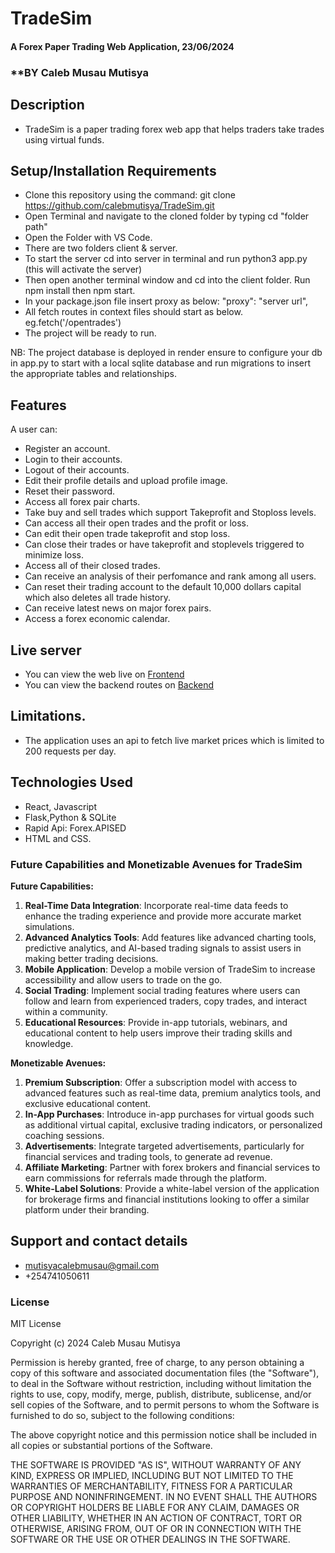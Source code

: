 # TradeSim
#### A Forex Paper Trading Web Application, 23/06/2024
### **BY Caleb Musau Mutisya
## Description
 - TradeSim is a paper trading forex web app that helps traders take trades using virtual funds.

## Setup/Installation Requirements
- Clone this repository using the command: git clone https://github.com/calebmutisya/TradeSim.git
- Open Terminal and navigate to the cloned folder by typing cd "folder path"
- Open the Folder with VS Code.
- There are two folders client & server.
- To start the server cd into server in terminal and run python3 app.py (this will activate the server)
- Then open another terminal window and cd into the client folder. Run npm install then npm start.
- In your package.json file insert proxy as below:
    "proxy": "server url",
- All fetch routes in context files should start as below.
    eg.fetch('/opentrades')
- The project will be ready to run.

NB: The project database is deployed in render ensure to configure your db in app.py to start with a local sqlite database and run migrations to insert the appropriate tables and relationships.



## Features
A user can:
 - Register an account.
 - Login to their accounts.
 - Logout of their accounts.
 - Edit their profile details and upload profile image.
 - Reset their password.
 - Access all forex pair charts.
 - Take buy and sell trades which support Takeprofit and Stoploss levels.
 - Can access all their open trades and the profit or loss.
 - Can edit their open trade takeprofit and stop loss.
 - Can close their trades or have takeprofit and stoplevels triggered to minimize loss.
 - Access all of their closed trades.
 - Can receive an analysis of their perfomance and rank among all users.
 - Can reset their trading account to the default 10,000 dollars capital which also deletes all trade history.
 - Can receive latest news on major forex pairs.
 - Access a forex economic calendar.

 ## Live server
 - You can view the web live on [Frontend](https://6651c78aeb7d051a4b5fb9c6--singular-hamster-fa1a52.netlify.app/)
 - You can view the backend routes on [Backend](https://tradesimserver.onrender.com)

 ## Limitations.
 - The application uses an api to fetch live market prices which is limited to 200 requests per day.

## Technologies Used
 - React, Javascript
 - Flask,Python & SQLite
 - Rapid Api: Forex.APISED
 - HTML and CSS.

### Future Capabilities and Monetizable Avenues for TradeSim

**Future Capabilities:**
1. **Real-Time Data Integration**: Incorporate real-time data feeds to enhance the trading experience and provide more accurate market simulations.
2. **Advanced Analytics Tools**: Add features like advanced charting tools, predictive analytics, and AI-based trading signals to assist users in making better trading decisions.
3. **Mobile Application**: Develop a mobile version of TradeSim to increase accessibility and allow users to trade on the go.
4. **Social Trading**: Implement social trading features where users can follow and learn from experienced traders, copy trades, and interact within a community.
5. **Educational Resources**: Provide in-app tutorials, webinars, and educational content to help users improve their trading skills and knowledge.

**Monetizable Avenues:**
1. **Premium Subscription**: Offer a subscription model with access to advanced features such as real-time data, premium analytics tools, and exclusive educational content.
2. **In-App Purchases**: Introduce in-app purchases for virtual goods such as additional virtual capital, exclusive trading indicators, or personalized coaching sessions.
3. **Advertisements**: Integrate targeted advertisements, particularly for financial services and trading tools, to generate ad revenue.
4. **Affiliate Marketing**: Partner with forex brokers and financial services to earn commissions for referrals made through the platform.
5. **White-Label Solutions**: Provide a white-label version of the application for brokerage firms and financial institutions looking to offer a similar platform under their branding.


## Support and contact details
 - mutisyacalebmusau@gmail.com
 - +254741050611

### License
MIT License

Copyright (c) 2024 Caleb Musau Mutisya

Permission is hereby granted, free of charge, to any person obtaining a copy
of this software and associated documentation files (the "Software"), to deal
in the Software without restriction, including without limitation the rights
to use, copy, modify, merge, publish, distribute, sublicense, and/or sell
copies of the Software, and to permit persons to whom the Software is
furnished to do so, subject to the following conditions:

The above copyright notice and this permission notice shall be included in all
copies or substantial portions of the Software.

THE SOFTWARE IS PROVIDED "AS IS", WITHOUT WARRANTY OF ANY KIND, EXPRESS OR
IMPLIED, INCLUDING BUT NOT LIMITED TO THE WARRANTIES OF MERCHANTABILITY,
FITNESS FOR A PARTICULAR PURPOSE AND NONINFRINGEMENT. IN NO EVENT SHALL THE
AUTHORS OR COPYRIGHT HOLDERS BE LIABLE FOR ANY CLAIM, DAMAGES OR OTHER
LIABILITY, WHETHER IN AN ACTION OF CONTRACT, TORT OR OTHERWISE, ARISING FROM,
OUT OF OR IN CONNECTION WITH THE SOFTWARE OR THE USE OR OTHER DEALINGS IN THE
SOFTWARE.

